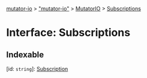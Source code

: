 [mutator-io](../README.md) > ["mutator-io"](../modules/_mutator_io_.md) > [MutatorIO](../classes/_mutator_io_.mutatorio.md) > [Subscriptions](../interfaces/_mutator_io_.mutatorio.subscriptions.md)



# Interface: Subscriptions

## Indexable

\[id: `string`\]:&nbsp;[Subscription](../classes/_subscription_.subscription.md)

